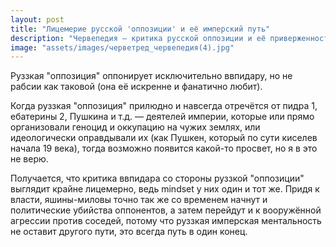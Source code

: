```yaml
---
layout: post
title: "Лицемерие русской 'оппозиции' и её имперский путь"
description: "Червепедия — критика русской оппозиции и её приверженности имперской идеологии"
image: "assets/images/черветред_червепедия(4).jpg"
---
```


<p>Руззкая "оппозиция" оппонирует исключительно ввпидару, но не рабсии как таковой (она её искренне и фанатично любит).</p>

<p>Когда руззкая "оппозиция" прилюдно и навсегда отречётся от пидра 1, ебатерины 2, Пушкина и т.д. — деятелей империи, которые или прямо организовали геноцид и оккупацию на чужих землях, или идеологически оправдывали их (как Пушкен, который по сути киселев начала 19 века), тогда возможно появится какой-то просвет, но я в это не верю.</p>

<p>Получается, что критика ввпидара со стороны руззкой "оппозиции" выглядит крайне лицемерно, ведь mindset у них один и тот же. Придя к власти, яшины-миловы точно так же со временем начнут и политические убийства оппонентов, а затем перейдут и к вооружённой агрессии против соседей, потому что руззкая имперская ментальность не оставит другого пути, это всегда путь в один конец.</p>